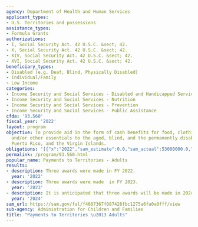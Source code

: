 ```yaml
---
agency: Department of Health and Human Services
applicant_types:
- U.S. Territories and possessions
assistance_types:
- Formula Grants
authorizations:
- I, Social Security Act. 42 U.S.C. &sect; 42.
- X, Social Security Act. 42 U.S.C. &sect; 42.
- XIV, Social Security Act. 42 U.S.C. &sect; 42.
- XVI, Social Security Act. 42 U.S.C. &sect; 42.
beneficiary_types:
- Disabled (e.g. Deaf, Blind, Physically Disabled)
- Individual/Family
- Low Income
categories:
- Income Security and Social Services - Disabled and Handicapped Services
- Income Security and Social Services - Nutrition
- Income Security and Social Services - Prevention
- Income Security and Social Services - Public Assistance
cfda: '93.560'
fiscal_year: '2022'
layout: program
objective: To provide aid in the form of cash benefits for food, clothing, shelter,
  and/or other essentials to the aged, blind, and the permanently disabled in Guam,
  Puerto Rico, and the Virgin Islands.
obligations: '[{"x":"2022","sam_estimate":0.0,"sam_actual":53000000.0,"usa_spending_actual":27750031.0},{"x":"2023","sam_estimate":33000000.0,"sam_actual":0.0,"usa_spending_actual":21420538.75},{"x":"2024","sam_estimate":33000000.0,"sam_actual":0.0,"usa_spending_actual":0.0}]'
permalink: /program/93.560.html
popular_name: Payments to Territories - Adults
results:
- description: Three awards were made in FY 2022.
  year: '2022'
- description: Three awards were made  in FY 2023.
  year: '2023'
- description: It is anticipated that three awards will be made in 2024.
  year: '2024'
sam_url: https://sam.gov/fal/f4607367f087428fbc1275a6fa0a0fff/view
sub-agency: Administration for Children and Families
title: "Payments to Territories \u2013 Adults"
---
```

